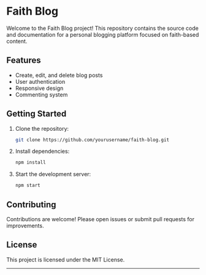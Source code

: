 # Faith Blog

Welcome to the Faith Blog project! This repository contains the source code and documentation for a personal blogging platform focused on faith-based content.

## Features

- Create, edit, and delete blog posts
- User authentication
- Responsive design
- Commenting system

## Getting Started

1. Clone the repository:
    ```bash
    git clone https://github.com/yourusername/faith-blog.git
    ```
2. Install dependencies:
    ```bash
    npm install
    ```
3. Start the development server:
    ```bash
    npm start
    ```

## Contributing

Contributions are welcome! Please open issues or submit pull requests for improvements.

## License

This project is licensed under the MIT License.

---